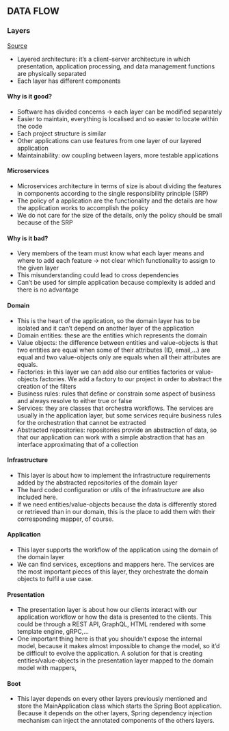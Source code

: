 ## DATA FLOW

### Layers

[Source](https://medium.com/@RogelioOrts/layered-architecture-spring-boot-af7dc071d2b5)
* Layered architecture: it’s a client–server architecture in which presentation, application processing, and data management functions are physically separated
* Each layer has different components
#### Why is it good?
* Software has divided concerns -> each layer can be modified separately
* Easier to maintain, everything is localised and so easier to locate within the code
* Each project structure is similar
* Other applications can use features from one layer of our layered application
* Maintainability: ow coupling between layers, more testable applications

#### Microservices

* Microservices architecture in terms of size is about dividing the features in components according to the single responsibility principle (SRP)
* The policy of a application are the functionality and the details are how the application works to accomplish the policy
* We do not care for the size of the details, only the policy should be small because of the SRP

#### Why is it bad?
* Very members of the team must know what each layer means and where to add each feature -> not clear which functionality to assign to the given layer
* This misunderstanding could lead to cross dependencies
* Can’t be used for simple application because complexity is added and there is no advantage

#### Domain
* This is the heart of the application, so the domain layer has to be isolated and it can’t depend on another layer of the application
* Domain entities: these are the entities which represents the domain
* Value objects: the difference between entities and value-objects is that two entities are equal when some of their attributes (ID, email,…) are equal and two value-objects only are equals when all their attributes are equals. 
* Factories: in this layer we can add also our entities factories or value-objects factories. We add a factory to our project in order to abstract the creation of the filters
* Business rules: rules that define or constrain some aspect of business and always resolve to either true or false
* Services: they are classes that orchestra workflows. The services are usually in the application layer, but some services require business rules for the orchestration that cannot be extracted
* Abstracted repositories: repositories provide an abstraction of data, so that our application can work with a simple abstraction that has an interface approximating that of a collection

#### Infrastructure
* This layer is about how to implement the infrastructure requirements added by the abstracted repositories of the domain layer
* The hard coded configuration or utils of the infrastructure are also included here.
* If we need entities/value-objects because the data is differently stored or retrieved than in our domain, this is the place to add them with their corresponding mapper, of course.

#### Application
* This layer supports the workflow of the application using the domain of the domain layer
* We can find services, exceptions and mappers here. The services are the most important pieces of this layer, they orchestrate the domain objects to fulfil a use case. 

#### Presentation
* The presentation layer is about how our clients interact with our application workflow or how the data is presented to the clients. This could be through a REST API, GraphQL, HTML rendered with some template engine, gRPC,… 
* One important thing here is that you shouldn’t expose the internal model, because it makes almost impossible to change the model, so it’d be difficult to evolve the application. A solution for that is creating entities/value-objects in the presentation layer mapped to the domain model with mappers, 

#### Boot
* This layer depends on every other layers previously mentioned and store the MainApplication class which starts the Spring Boot application. Because it depends on the other layers, Spring dependency injection mechanism can inject the annotated components of the others layers.

